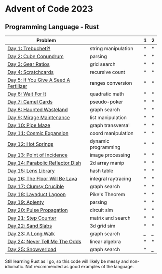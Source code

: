 # Advent of Code 2023

## Programming Language - Rust



| Problem                                                                        |                     | 1 | 2 |
|--------------------------------------------------------------------------------|---------------------|---|---|
| [Day 1: Trebuchet?!](https://adventofcode.com/2023/day/1)                      | string manipulation | * | * |
| [Day 2: Cube Conundrum](https://adventofcode.com/2023/day/2)                   | parsing             | * | * |
| [Day 3: Gear Ratios](https://adventofcode.com/2023/day/3)                      | grid search         | * | * |
| [Day 4: Scratchcards ](https://adventofcode.com/2023/day/4)                    | recursive count     | * | * |
| [Day 5: If You Give A Seed A Fertilizer ](https://adventofcode.com/2023/day/5) | ranges conversion   | * | * |
| [Day 6: Wait For It ](https://adventofcode.com/2023/day/6)                     | quadratic math      | * | * |
| [Day 7: Camel Cards ](https://adventofcode.com/2023/day/7)                     | pseudo-poker        | * | * |
| [Day 8: Haunted Wasteland ](https://adventofcode.com/2023/day/8)               | graph search        | * | * |
| [Day 9: Mirage Maintenance ](https://adventofcode.com/2023/day/9)              | list manipulation   | * | * |
| [Day 10: Pipe Maze  ](https://adventofcode.com/2023/day/10)                    | graph transversal   | * | * |
| [Day 11: Cosmic Expansion](https://adventofcode.com/2023/day/11)               | coord manipulation  | * | * |
| [Day 12: Hot Springs](https://adventofcode.com/2023/day/12)                    | dynamic programming | * | * |
| [Day 13: Point of Incidence](https://adventofcode.com/2023/day/13)             | image processing    | * | * |
| [Day 14: Parabolic Reflector Dish](https://adventofcode.com/2023/day/14)       | 2d array manip      | * | * |
| [Day 15: Lens Library](https://adventofcode.com/2023/day/15)                   | hash table          | * | * |
| [Day 16: The Floor Will Be Lava](https://adventofcode.com/2023/day/16)         | integral raytracing | * | * |
| [Day 17: Clumsy Crucible](https://adventofcode.com/2023/day/17)                | graph search        | * | * |
| [Day 18: Lavaduct Lagoon](https://adventofcode.com/2023/day/18)                | Pike's Theorem      | * | * |
| [Day 19: Aplenty](https://adventofcode.com/2023/day/19)                        | parsing             | * | * |
| [Day 20: Pulse Propagation](https://adventofcode.com/2023/day/20)              | circuit sim         | * | * |
| [Day 21: Step Counter](https://adventofcode.com/2023/day/21)                   | matrix and search   | * | * |
| [Day 22: Sand Slabs](https://adventofcode.com/2023/day/22)                     | 3d grid sim         | * | * |
| [Day 23: A Long Walk](https://adventofcode.com/2023/day/23)                    | graph search        | _ | _ |
| [Day 24: Never Tell Me The Odds ](https://adventofcode.com/2023/day/24)                               | linear algebra      | * | * |
| [Day 25: Snowverload](https://adventofcode.com/2023/day/25)                               | graph search        | * | _ |

Still learning Rust as I go, so this code will likely be messy and non-idiomatic. Not recommended as good examples of the language.